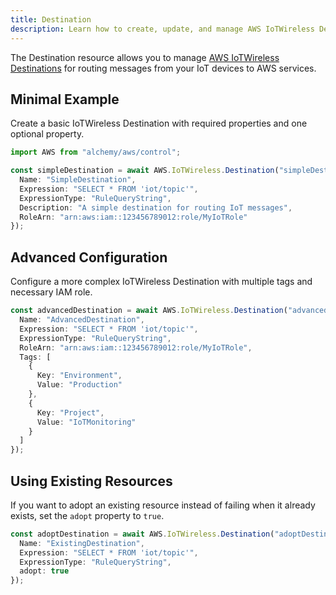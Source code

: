 ```yaml
---
title: Destination
description: Learn how to create, update, and manage AWS IoTWireless Destinations using Alchemy Cloud Control.
---
```


The Destination resource allows you to manage [AWS IoTWireless Destinations](https://docs.aws.amazon.com/iotwireless/latest/userguide/) for routing messages from your IoT devices to AWS services. 

## Minimal Example

Create a basic IoTWireless Destination with required properties and one optional property.

```ts
import AWS from "alchemy/aws/control";

const simpleDestination = await AWS.IoTWireless.Destination("simpleDestination", {
  Name: "SimpleDestination",
  Expression: "SELECT * FROM 'iot/topic'",
  ExpressionType: "RuleQueryString",
  Description: "A simple destination for routing IoT messages",
  RoleArn: "arn:aws:iam::123456789012:role/MyIoTRole"
});
```

## Advanced Configuration

Configure a more complex IoTWireless Destination with multiple tags and necessary IAM role.

```ts
const advancedDestination = await AWS.IoTWireless.Destination("advancedDestination", {
  Name: "AdvancedDestination",
  Expression: "SELECT * FROM 'iot/topic'",
  ExpressionType: "RuleQueryString",
  RoleArn: "arn:aws:iam::123456789012:role/MyIoTRole",
  Tags: [
    {
      Key: "Environment",
      Value: "Production"
    },
    {
      Key: "Project",
      Value: "IoTMonitoring"
    }
  ]
});
```

## Using Existing Resources

If you want to adopt an existing resource instead of failing when it already exists, set the `adopt` property to `true`.

```ts
const adoptDestination = await AWS.IoTWireless.Destination("adoptDestination", {
  Name: "ExistingDestination",
  Expression: "SELECT * FROM 'iot/topic'",
  ExpressionType: "RuleQueryString",
  adopt: true
});
```